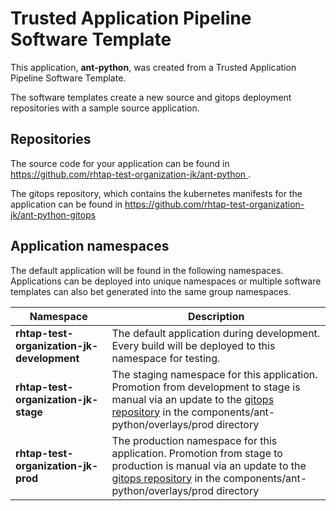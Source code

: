 # Trusted Application Pipeline Software Template

This application, **ant-python**, was created from a Trusted Application Pipeline Software Template.

The software templates create a new source and gitops deployment repositories with a sample source application. 

## Repositories

The source code for your application can be found in [https://github.com/rhtap-test-organization-jk/ant-python ](https://github.com/rhtap-test-organization-jk/ant-python ).
 
The gitops repository, which contains the kubernetes manifests for the application can be found in 
[https://github.com/rhtap-test-organization-jk/ant-python-gitops ](https://github.com/rhtap-test-organization-jk/ant-python-gitops ) 

## Application namespaces 

The default application will be found in the following namespaces. Applications can be deployed into unique namespaces or multiple software templates can also bet generated into the same group namespaces.  

|  Namespace   |  Description   |  
| -------- | -------- |   
| **rhtap-test-organization-jk-development** | The default application during development. Every build will be deployed to this namespace for testing. | 
| **rhtap-test-organization-jk-stage** | The staging namespace for this application. Promotion from development to stage is manual via an update to the [gitops repository](https://github.com/rhtap-test-organization-jk/ant-python-gitops ) in the components/ant-python/overlays/prod directory |  
| **rhtap-test-organization-jk-prod** | The production namespace for this application. Promotion from stage to production is manual via an update to the [gitops repository](https://github.com/rhtap-test-organization-jk/ant-python-gitops ) in the components/ant-python/overlays/prod directory | 